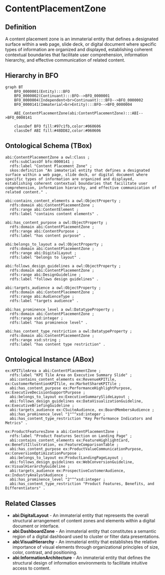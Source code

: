 # ContentPlacementZone

## Definition
A content placement zone is an immaterial entity that defines a designated surface within a web page, slide deck, or digital document where specific types of information are organized and displayed, establishing coherent contextual boundaries that facilitate user comprehension, information hierarchy, and effective communication of related content.

## Hierarchy in BFO
```mermaid
graph BT
    BFO_0000001(Entity):::BFO
    BFO_0000002(Continuant):::BFO-->BFO_0000001
    BFO_0000004(Independent<br>Continuant):::BFO-->BFO_0000002
    BFO_0000141(Immaterial<br>Entity):::BFO-->BFO_0000004
    
    ABI_ContentPlacementZone(abi:ContentPlacementZone):::ABI-->BFO_0000141
    
    classDef BFO fill:#97c1fb,color:#060606
    classDef ABI fill:#48DD82,color:#060606
```

## Ontological Schema (TBox)
```turtle
abi:ContentPlacementZone a owl:Class ;
  rdfs:subClassOf bfo:0000141 ;
  rdfs:label "Content Placement Zone" ;
  skos:definition "An immaterial entity that defines a designated surface within a web page, slide deck, or digital document where specific types of information are organized and displayed, establishing coherent contextual boundaries that facilitate user comprehension, information hierarchy, and effective communication of related content." .

abi:contains_content_elements a owl:ObjectProperty ;
  rdfs:domain abi:ContentPlacementZone ;
  rdfs:range abi:ContentElement ;
  rdfs:label "contains content elements" .

abi:has_content_purpose a owl:ObjectProperty ;
  rdfs:domain abi:ContentPlacementZone ;
  rdfs:range abi:ContentPurpose ;
  rdfs:label "has content purpose" .

abi:belongs_to_layout a owl:ObjectProperty ;
  rdfs:domain abi:ContentPlacementZone ;
  rdfs:range abi:DigitalLayout ;
  rdfs:label "belongs to layout" .

abi:follows_design_guidelines a owl:ObjectProperty ;
  rdfs:domain abi:ContentPlacementZone ;
  rdfs:range abi:DesignGuideline ;
  rdfs:label "follows design guidelines" .

abi:targets_audience a owl:ObjectProperty ;
  rdfs:domain abi:ContentPlacementZone ;
  rdfs:range abi:AudienceType ;
  rdfs:label "targets audience" .

abi:has_prominence_level a owl:DatatypeProperty ;
  rdfs:domain abi:ContentPlacementZone ;
  rdfs:range xsd:integer ;
  rdfs:label "has prominence level" .

abi:has_content_type_restriction a owl:DatatypeProperty ;
  rdfs:domain abi:ContentPlacementZone ;
  rdfs:range xsd:string ;
  rdfs:label "has content type restriction" .
```

## Ontological Instance (ABox)
```turtle
ex:KPITileArea a abi:ContentPlacementZone ;
  rdfs:label "KPI Tile Area on Executive Summary Slide" ;
  abi:contains_content_elements ex:RevenueKPITile, ex:CustomerRetentionKPITile, ex:MarketShareKPITile ;
  abi:has_content_purpose ex:PerformanceHighlightPurpose, ex:ExecutiveDecisionSupportPurpose ;
  abi:belongs_to_layout ex:ExecutiveSummarySlideLayout ;
  abi:follows_design_guidelines ex:DataVisualizationGuideline, ex:ExecutiveBriefingGuideline ;
  abi:targets_audience ex:CSuiteAudience, ex:BoardMembersAudience ;
  abi:has_prominence_level "1"^^xsd:integer ;
  abi:has_content_type_restriction "Key Performance Indicators and Metrics" .

ex:ProductFeaturesZone a abi:ContentPlacementZone ;
  rdfs:label "Product Features Section on Landing Page" ;
  abi:contains_content_elements ex:FeatureHighlightCard, ex:BenefitIllustration, ex:FeatureComparisonTable ;
  abi:has_content_purpose ex:ProductValueCommunicationPurpose, ex:ConversionOptimizationPurpose ;
  abi:belongs_to_layout ex:ProductLandingPageLayout ;
  abi:follows_design_guidelines ex:WebConversionGuideline, ex:VisualHierarchyGuideline ;
  abi:targets_audience ex:ProspectiveCustomerAudience, ex:IndustryAnalystAudience ;
  abi:has_prominence_level "2"^^xsd:integer ;
  abi:has_content_type_restriction "Product Features, Benefits, and Differentiators" .
```

## Related Classes
- **abi:DigitalLayout** - An immaterial entity that represents the overall structural arrangement of content zones and elements within a digital document or interface.
- **abi:DashboardZone** - An immaterial entity that constitutes a semantic region of a digital dashboard used to cluster or filter data presentations.
- **abi:VisualHierarchy** - An immaterial entity that establishes the relative importance of visual elements through organizational principles of size, color, contrast, and positioning.
- **abi:InformationArchitecture** - An immaterial entity that defines the structural design of information environments to facilitate intuitive access to content. 